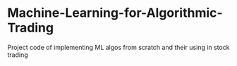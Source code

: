 # Machine-Learning-for-Algorithmic-Trading
Project code of implementing ML algos from scratch and their using in stock trading

